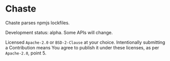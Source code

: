<!--
SPDX-FileCopyrightText: 2024 The Chaste Authors
SPDX-License-Identifier: CC0-1.0
-->

# Chaste

Chaste parses npmjs lockfiles.

Development status: alpha. Some APIs will change.

Licensed `Apache-2.0` or `BSD-2-Clause` at your choice.
Intentionally submitting a Contribution means You agree to publish it
under these licenses, as per `Apache-2.0`, point 5.
